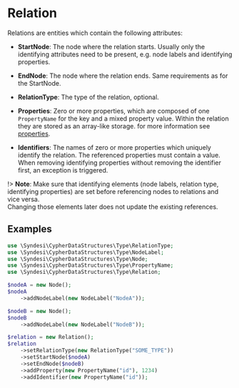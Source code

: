 # Relation

Relations are entities which contain the following attributes:

- **StartNode**: The node where the relation starts. Usually only the identifying attributes need to be present, e.g.
  node labels and identifying properties.

- **EndNode**: The node where the relation ends. Same requirements as for the StartNode.

- **RelationType**: The type of the relation, optional.

- **Properties**: Zero or more properties, which are composed of one `PropertyName` for the key and a mixed property
  value. Within the relation they are stored as an array-like storage. for more information see
  [properties](properties.md).

- **Identifiers**: The names of zero or more properties which uniquely identify the relation. The referenced properties
  must contain a value.  
  When removing identifying properties without removing the identifier first, an exception is triggered.

!> **Note**: Make sure that identifying elements (node labels, relation type, identifying properties) are set before
   referencing nodes to relations and vice versa.  
   Changing those elements later does not update the existing references.

## Examples

```php
use \Syndesi\CypherDataStructures\Type\RelationType;
use \Syndesi\CypherDataStructures\Type\NodeLabel;
use \Syndesi\CypherDataStructures\Type\Node;
use \Syndesi\CypherDataStructures\Type\PropertyName;
use \Syndesi\CypherDataStructures\Type\Relation;

$nodeA = new Node();
$nodeA
    ->addNodeLabel(new NodeLabel("NodeA"));

$nodeB = new Node();
$nodeB
    ->addNodeLabel(new NodeLabel("NodeB"));

$relation = new Relation();
$relation
    ->setRelationType(new RelationType("SOME_TYPE"))
    ->setStartNode($nodeA)
    ->setEndNode($nodeB)
    ->addProperty(new PropertyName("id"), 1234)
    ->addIdentifier(new PropertyName("id"));
```
